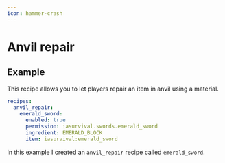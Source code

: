 ```yaml
---
icon: hammer-crash
---
```


# Anvil repair

## Example

This recipe allows you to let players repair an item in anvil using a material.

```yaml
recipes:
  anvil_repair:
    emerald_sword:
      enabled: true
      permission: iasurvival.swords.emerald_sword
      ingredient: EMERALD_BLOCK
      item: iasurvival:emerald_sword
```

In this example I created an `anvil_repair` recipe called `emerald_sword`.
